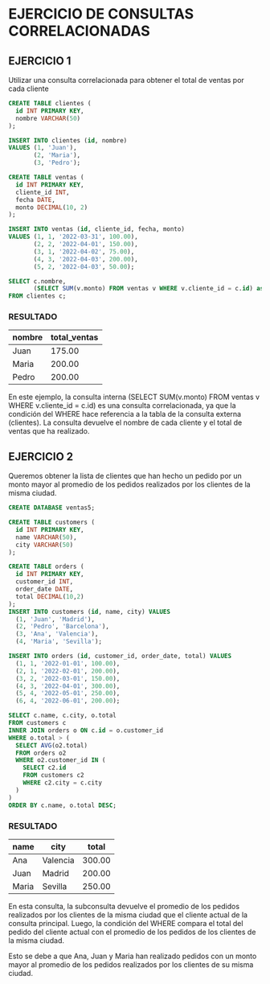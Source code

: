 # EJERCICIO DE CONSULTAS CORRELACIONADAS

## EJERCICIO 1

Utilizar una consulta correlacionada para obtener el total de ventas por cada cliente

~~~sql
CREATE TABLE clientes (
  id INT PRIMARY KEY,
  nombre VARCHAR(50)
);

INSERT INTO clientes (id, nombre)
VALUES (1, 'Juan'),
       (2, 'Maria'),
       (3, 'Pedro');

CREATE TABLE ventas (
  id INT PRIMARY KEY,
  cliente_id INT,
  fecha DATE,
  monto DECIMAL(10, 2)
);

INSERT INTO ventas (id, cliente_id, fecha, monto)
VALUES (1, 1, '2022-03-31', 100.00),
       (2, 2, '2022-04-01', 150.00),
       (3, 1, '2022-04-02', 75.00),
       (4, 3, '2022-04-03', 200.00),
       (5, 2, '2022-04-03', 50.00);

SELECT c.nombre, 
       (SELECT SUM(v.monto) FROM ventas v WHERE v.cliente_id = c.id) as total_ventas
FROM clientes c;
~~~

### RESULTADO

| nombre| total_ventas |
|-------|--------------|
| Juan  |       175.00 |
| Maria |       200.00 |
| Pedro |       200.00 |

En este ejemplo, la consulta interna (SELECT SUM(v.monto) FROM ventas v WHERE v.cliente_id = c.id) es una consulta correlacionada, ya que la condición del WHERE hace referencia a la tabla de la consulta externa (clientes). La consulta devuelve el nombre de cada cliente y el total de ventas que ha realizado.

## EJERCICIO 2

Queremos obtener la lista de clientes que han hecho un pedido por un monto mayor al promedio de los pedidos realizados por los clientes de la misma ciudad. 

~~~sql
CREATE DATABASE ventas5;

CREATE TABLE customers (
  id INT PRIMARY KEY,
  name VARCHAR(50),
  city VARCHAR(50)
);

CREATE TABLE orders (
  id INT PRIMARY KEY,
  customer_id INT,
  order_date DATE,
  total DECIMAL(10,2)
);
INSERT INTO customers (id, name, city) VALUES
  (1, 'Juan', 'Madrid'),
  (2, 'Pedro', 'Barcelona'),
  (3, 'Ana', 'Valencia'),
  (4, 'Maria', 'Sevilla');

INSERT INTO orders (id, customer_id, order_date, total) VALUES
  (1, 1, '2022-01-01', 100.00),
  (2, 1, '2022-02-01', 200.00),
  (3, 2, '2022-03-01', 150.00),
  (4, 3, '2022-04-01', 300.00),
  (5, 4, '2022-05-01', 250.00),
  (6, 4, '2022-06-01', 200.00);

SELECT c.name, c.city, o.total
FROM customers c
INNER JOIN orders o ON c.id = o.customer_id
WHERE o.total > (
  SELECT AVG(o2.total)
  FROM orders o2
  WHERE o2.customer_id IN (
    SELECT c2.id
    FROM customers c2
    WHERE c2.city = c.city
  )
)
ORDER BY c.name, o.total DESC;
~~~

### RESULTADO

| name  | city     | total  |
|-------|----------|--------|
| Ana   | Valencia | 300.00 |
| Juan  | Madrid   | 200.00 |
| Maria | Sevilla  | 250.00 |

En esta consulta, la subconsulta devuelve el promedio de los pedidos realizados por los clientes de la misma ciudad que el cliente actual de la consulta principal. Luego, la condición del WHERE compara el total del pedido del cliente actual con el promedio de los pedidos de los clientes de la misma ciudad.

Esto se debe a que Ana, Juan y Maria han realizado pedidos con un monto mayor al promedio de los pedidos realizados por los clientes de su misma ciudad.